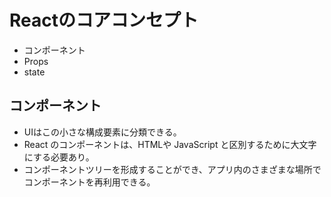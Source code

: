 # Reactのコアコンセプト
- コンポーネント
- Props
- state

## コンポーネント
- UIはこの小さな構成要素に分類できる。
- React のコンポーネントは、HTMLや JavaScript と区別するために大文字にする必要あり。
- コンポーネントツリーを形成することができ、アプリ内のさまざまな場所でコンポーネントを再利用できる。